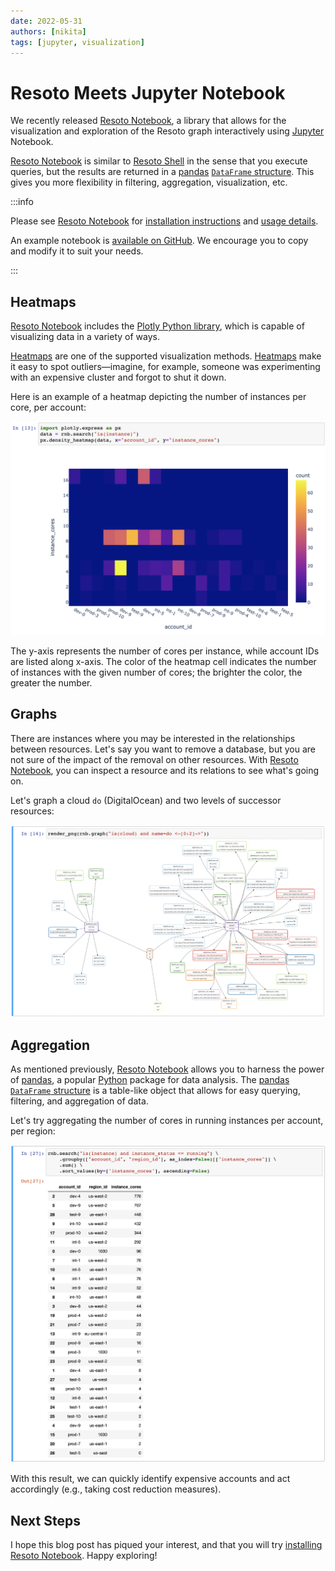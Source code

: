 ```yaml
---
date: 2022-05-31
authors: [nikita]
tags: [jupyter, visualization]
---
```


# Resoto Meets Jupyter Notebook

We recently released [Resoto Notebook](/docs/reference/notebook), a library that allows for the visualization and exploration of the Resoto graph interactively using [Jupyter](https://jupyter.org) Notebook.

[Resoto Notebook](/docs/reference/notebook) is similar to [Resoto Shell](/docs/reference/components/shell) in the sense that you execute queries, but the results are returned in a [pandas](https://pandas.pydata.org) [`DataFrame` structure](https://pandas.pydata.org/pandas-docs/stable/reference/api/pandas.DataFrame.html). This gives you more flexibility in filtering, aggregation, visualization, etc.

<!--truncate-->

:::info

Please see [Resoto Notebook](/docs/reference/notebook) for [installation instructions](/docs/reference/notebook#installation) and [usage details](/docs/reference/notebook#usage).

An example notebook is [available on GitHub](https://github.com/someengineering/resotonotebook/blob/main/examples/example.ipynb). We encourage you to copy and modify it to suit your needs.

:::

## Heatmaps

[Resoto Notebook](/docs/reference/notebook) includes the [Plotly Python library](https://plotly.com/python), which is capable of visualizing data in a variety of ways.

[Heatmaps](https://plotly.com/python/2D-Histogram) are one of the supported visualization methods. [Heatmaps](https://plotly.com/python/2D-Histogram) make it easy to spot outliers—imagine, for example, someone was experimenting with an expensive cluster and forgot to shut it down.

Here is an example of a heatmap depicting the number of instances per core, per account:

![Heatmap](./img/plotly_heatmap.png)

The y-axis represents the number of cores per instance, while account IDs are listed along x-axis. The color of the heatmap cell indicates the number of instances with the given number of cores; the brighter the color, the greater the number.

## Graphs

There are instances where you may be interested in the relationships between resources. Let's say you want to remove a database, but you are not sure of the impact of the removal on other resources. With [Resoto Notebook](/docs/reference/notebook), you can inspect a resource and its relations to see what's going on.

Let's graph a cloud `do` (DigitalOcean) and two levels of successor resources:

![Heatmap](./img/render_cloud_do.png)

## Aggregation

As mentioned previously, [Resoto Notebook](/docs/reference/notebook) allows you to harness the power of [pandas](https://pandas.pydata.org), a popular [Python](https://python.org) package for data analysis. The [pandas](https://pandas.pydata.org) [`DataFrame` structure](https://pandas.pydata.org/pandas-docs/stable/reference/api/pandas.DataFrame.html) is a table-like object that allows for easy querying, filtering, and aggregation of data.

Let's try aggregating the number of cores in running instances per account, per region:

![Aggregation](./img/aggregation-2.png)

With this result, we can quickly identify expensive accounts and act accordingly (e.g., taking cost reduction measures).

## Next Steps

I hope this blog post has piqued your interest, and that you will try [installing Resoto Notebook](/docs/reference/notebook#installation). Happy exploring!
